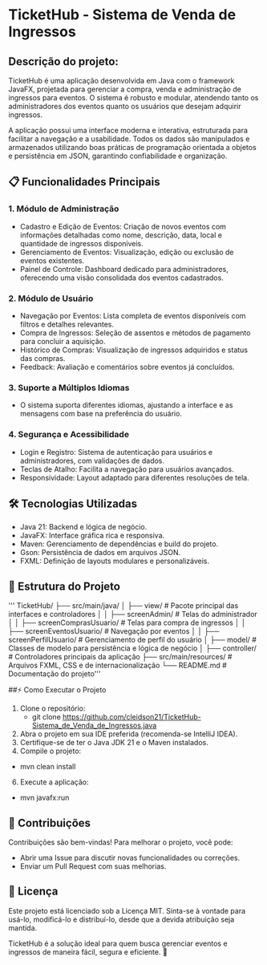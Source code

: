 # TicketHub - Sistema de Venda de Ingressos
## Descrição do projeto:
TicketHub é uma aplicação desenvolvida em Java com o framework JavaFX, projetada para gerenciar a compra, venda e administração de ingressos para eventos. O sistema é robusto e modular, atendendo tanto os administradores dos eventos quanto os usuários que desejam adquirir ingressos.

A aplicação possui uma interface moderna e interativa, estruturada para facilitar a navegação e a usabilidade. Todos os dados são manipulados e armazenados utilizando boas práticas de programação orientada a objetos e persistência em JSON, garantindo confiabilidade e organização.

## 📋 Funcionalidades Principais

### 1. Módulo de Administração
- Cadastro e Edição de Eventos: Criação de novos eventos com informações detalhadas como nome, descrição, data, local e quantidade de ingressos disponíveis.
- Gerenciamento de Eventos: Visualização, edição ou exclusão de eventos existentes.
- Painel de Controle: Dashboard dedicado para administradores, oferecendo uma visão consolidada dos eventos cadastrados.

### 2. Módulo de Usuário
- Navegação por Eventos: Lista completa de eventos disponíveis com filtros e detalhes relevantes.
- Compra de Ingressos: Seleção de assentos e métodos de pagamento para concluir a aquisição.
- Histórico de Compras: Visualização de ingressos adquiridos e status das compras.
- Feedback: Avaliação e comentários sobre eventos já concluídos.

### 3. Suporte a Múltiplos Idiomas
- O sistema suporta diferentes idiomas, ajustando a interface e as mensagens com base na preferência do usuário.

### 4. Segurança e Acessibilidade
- Login e Registro: Sistema de autenticação para usuários e administradores, com validações de dados.
- Teclas de Atalho: Facilita a navegação para usuários avançados.
- Responsividade: Layout adaptado para diferentes resoluções de tela.

## 🛠️ Tecnologias Utilizadas
- Java 21: Backend e lógica de negócio.
- JavaFX: Interface gráfica rica e responsiva.
- Maven: Gerenciamento de dependências e build do projeto.
- Gson: Persistência de dados em arquivos JSON.
- FXML: Definição de layouts modulares e personalizáveis.

## 📁 Estrutura do Projeto
''' TicketHub/
├── src/main/java/
│   ├── view/                            # Pacote principal das interfaces e controladores
│   │   ├── screenAdmin/                 # Telas do administrador
│   │   ├── screenComprasUsuario/        # Telas para compra de ingressos
│   │   ├── screenEventosUsuario/        # Navegação por eventos
│   │   ├── screenPerfilUsuario/         # Gerenciamento de perfil do usuário
│   ├── model/                           # Classes de modelo para persistência e lógica de negócio
│   ├── controller/                      # Controladores principais da aplicação
├── src/main/resources/                  # Arquivos FXML, CSS e de internacionalização
└── README.md                            # Documentação do projeto'''

##⚡ Como Executar o Projeto
1. Clone o repositório:
   - git clone https://github.com/cleidson21/TicketHub-Sistema_de_Venda_de_Ingressos.java
3. Abra o projeto em sua IDE preferida (recomenda-se IntelliJ IDEA).
4. Certifique-se de ter o Java JDK 21 e o Maven instalados.
5. Compile o projeto:
  - mvn clean install
6. Execute a aplicação:
  - mvn javafx:run

## 🤝 Contribuições
Contribuições são bem-vindas! Para melhorar o projeto, você pode:
- Abrir uma Issue para discutir novas funcionalidades ou correções.
- Enviar um Pull Request com suas melhorias.

## 📜 Licença
Este projeto está licenciado sob a Licença MIT. Sinta-se à vontade para usá-lo, modificá-lo e distribuí-lo, desde que a devida atribuição seja mantida.

TicketHub é a solução ideal para quem busca gerenciar eventos e ingressos de maneira fácil, segura e eficiente. 🎉

